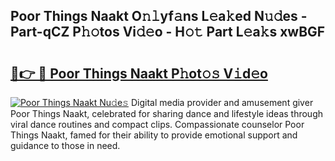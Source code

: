 ## Poor Things Naakt O𝚗𝚕yf𝚊ns L𝚎a𝚔ed N𝚞𝚍es - Part-qCZ P𝚑𝚘tos Vi𝚍𝚎o - H𝚘𝚝 Part L𝚎a𝚔s xwBGF

# <h2><a href="http://kf8v9w.oniu.top/?m=Poor+Things+Naakt">🔗👉 🔴 Poor Things Naakt P𝚑ot𝚘𝚜 V𝚒d𝚎o</a></h2>

[![Poor Things Naakt Nu𝚍e𝚜](https://i.imgur.com/0qMVB7G.gif)](http://kf8v9w.oniu.top/?m=Poor+Things+Naakt)
Digital media provider and amusement giver Poor Things Naakt, celebrated for sharing dance and lifestyle ideas through viral dance routines and compact clips. Compassionate counselor Poor Things Naakt, famed for their ability to provide emotional support and guidance to those in need.  
